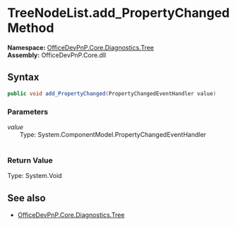 # TreeNodeList.add_PropertyChanged Method  
**Namespace:** [OfficeDevPnP.Core.Diagnostics.Tree](OfficeDevPnP.Core.Diagnostics.Tree.md)  
**Assembly:** OfficeDevPnP.Core.dll  
## Syntax
```C#
public void add_PropertyChanged(PropertyChangedEventHandler value)
```
### Parameters
*value*  
&emsp;&emsp;Type: System.ComponentModel.PropertyChangedEventHandler  
&emsp;&emsp;  
  
### Return Value
Type: System.Void  

## See also
- [OfficeDevPnP.Core.Diagnostics.Tree](OfficeDevPnP.Core.Diagnostics.Tree.md)

